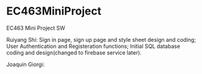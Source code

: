 # EC463MiniProject
EC463 Mini Project SW

Ruiyang Shi:
Sign in page, sign up page and style sheet design and coding;
User Authentication and Registeration functions;
Initial SQL database coding and design(changed to firebase service later).

Joaquin Giorgi:

